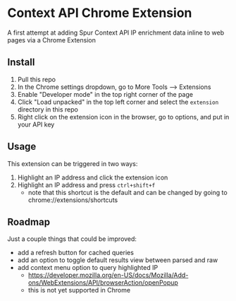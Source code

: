 # Context API Chrome Extension

A first attempt at adding Spur Context API IP enrichment data inline to web pages via a Chrome Extension


## Install

1) Pull this repo
2) In the Chrome settings dropdown, go to More Tools --> Extensions
3) Enable "Developer mode" in the top right corner of the page
4) Click "Load unpacked" in the top left corner and select the `extension` directory in this repo
5) Right click on the extension icon in the browser, go to options, and put in your API key

## Usage

This extension can be triggered in two ways:

1) Highlight an IP address and click the extension icon
2) Highlight an IP address and press `ctrl+shift+f`
    - note that this shortcut is the default and can be changed by going to chrome://extensions/shortcuts


## Roadmap

Just a couple things that could be improved:

- add a refresh button for cached queries
- add an option to toggle default results view between parsed and raw
- add context menu option to query highlighted IP
    - https://developer.mozilla.org/en-US/docs/Mozilla/Add-ons/WebExtensions/API/browserAction/openPopup
    - this is not yet supported in Chrome
